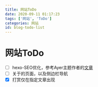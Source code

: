 ```yaml
---
title: 网站ToDo
date: 2020-09-11 01:17:23
tags: ['网站', 'ToDo']
categories: 网站
id: blog-todo-list
---
```


# 网站ToDo

- [ ] hexo-SEO优化，参考Ayer主题作者的[文章](https://shen-yu.gitee.io/2020/hexo-seo/)
- [ ] 关于的页面，以及侧边栏导航
- [x] 打赏仅在指定文章出现
